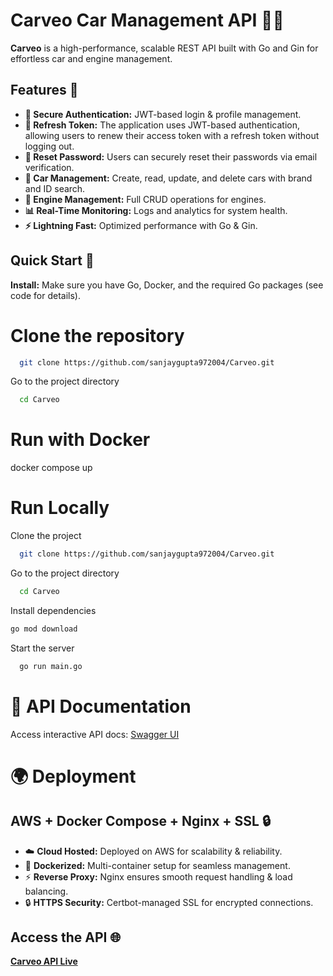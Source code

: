 # Carveo Car Management API 🚗💨

**Carveo** is a high-performance, scalable REST API built with Go and Gin for effortless car and engine management.

## Features 🚀
- **🔐 Secure Authentication:** JWT-based login & profile management.
- **🔄 Refresh Token:** The application uses JWT-based authentication, allowing users to renew their access token with a refresh token without logging out.
- **🔑 Reset Password:** Users can securely reset their passwords via email verification.
- **🚗 Car Management:** Create, read, update, and delete cars with brand and ID search.
- **🔧 Engine Management:** Full CRUD operations for engines.
- **📊 Real-Time Monitoring:** Logs and analytics for system health.
- **⚡ Lightning Fast:** Optimized performance with Go & Gin.

## Quick Start 🏁

**Install:** Make sure you have Go, Docker, and the required Go packages (see code for details).
# Clone the repository

```bash
  git clone https://github.com/sanjaygupta972004/Carveo.git
```

Go to the project directory

```bash
  cd Carveo
```

# Run with Docker
docker compose up

# Run Locally

Clone the project

```bash
  git clone https://github.com/sanjaygupta972004/Carveo.git
```

Go to the project directory

```bash
  cd Carveo
```

Install dependencies

  ```bash
  go mod download
  ```

Start the server

```bash
  go run main.go
```

# 📖 API Documentation

Access interactive API docs: [Swagger UI](https://carveo.site/swagger/index.html)

# 🌍 Deployment

## AWS + Docker Compose + Nginx + SSL 🔒

- ☁️ **Cloud Hosted:** Deployed on AWS for scalability & reliability.
- 🐳 **Dockerized:** Multi-container setup for seamless management.
- ⚡ **Reverse Proxy:** Nginx ensures smooth request handling & load balancing.
- 🔒 **HTTPS Security:** Certbot-managed SSL for encrypted connections.

## Access the API 🌐
[**Carveo API Live**](https://carveo.site/health)

